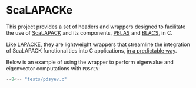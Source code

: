 # ScaLAPACKe

This project provides a set of headers and wrappers designed to facilitate the use of [ScaLAPACK](https://www.netlib.org/scalapack/) and its components, [PBLAS](https://netlib.org/scalapack/pblas_qref.html) and [BLACS](https://netlib.org/blacs/), in C.

Like [LAPACKE](https://netlib.org/lapack/lapacke.html), they are lightweight wrappers that streamline the integration of ScaLAPACK functionalities into C applications, [in a predictable way](dev/quickstart.md).

Below is an example of using the wrapper to perform eigenvalue and eigenvector computations with `PDSYEV`:


```c
--8<-- "tests/pdsyev.c"
```
